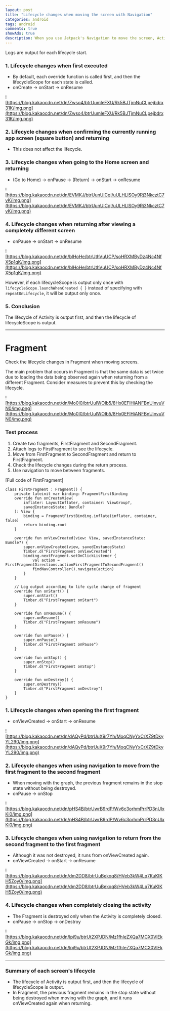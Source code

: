 ```yaml
---  
layout: post  
title: "Lifecycle changes when moving the screen with Navigation"  
categories: android
tags: android 
comments: true
showAds: true
description: When you use Jetpack's Navigation to move the screen, Activity, Fragment checks exactly when and how the life cycle circulates.
---
```


Logs are output for each lifecycle start.

### 1. Lifecycle changes when first executed

- By default, each override function is called first, and then the lifecycleScope for each state is called.
- onCreate -> onStart -> onResume

![https://blog.kakaocdn.net/dn/Zwso4/btrUumIeFXU/Rk5BJTjmNuCLpejbdrx31K/img.png](https://blog.kakaocdn.net/dn/Zwso4/btrUumIeFXU/Rk5BJTjmNuCLpejbdrx31K/img.png)

### 2. Lifecycle changes when confirming the currently running app screen (square button) and returning

- This does not affect the lifecycle.

### 3. Lifecycle changes when going to the Home screen and returning

- (Go to Home) -> onPause -> (Return) -> onStart -> onResume

![https://blog.kakaocdn.net/dn/EVMKJ/btrUunUICql/uULHLlSOy9Rj3NkcztC7yK/img.png](https://blog.kakaocdn.net/dn/EVMKJ/btrUunUICql/uULHLlSOy9Rj3NkcztC7yK/img.png)

### 4. Lifecycle changes when returning after viewing a completely different screen

- onPause -> onStart -> onResume

![https://blog.kakaocdn.net/dn/blHoHe/btrUthVuUCP/soHRXMByDz4Nc4NfX5p1qK/img.png](https://blog.kakaocdn.net/dn/blHoHe/btrUthVuUCP/soHRXMByDz4Nc4NfX5p1qK/img.png)

However, if each lifecycleScope is output only once with `lifecycleScope.launchWhenCreated { }` instead of specifying with `repeatOnLifecycle`, it will be output only once.

### 5. Conclusion

The lifecycle of Activity is output first, and then the lifecycle of lifecycleScope is output.

---

# Fragment

Check the lifecycle changes in Fragment when moving screens.

The main problem that occurs in Fragment is that the same data is set twice due to loading the data being observed again when returning from a different Fragment. Consider measures to prevent this by checking the lifecycle.

![https://blog.kakaocdn.net/dn/Mo0I0/btrUulWOIb5/8Hx0EFlHiANFBnUinvuVN0/img.png](https://blog.kakaocdn.net/dn/Mo0I0/btrUulWOIb5/8Hx0EFlHiANFBnUinvuVN0/img.png)

### Test process

1. Create two fragments, FirstFragment and SecondFragment.
2. Attach logs to FirstFragment to see the lifecycle.
3. Move from FirstFragment to SecondFragment and return to FirstFragment.
4. Check the lifecycle changes during the return process.
5. Use navigation to move between fragments.

[Full code of FirstFragment]

```
class FirstFragment : Fragment() {
    private lateinit var binding: FragmentFirstBinding
    override fun onCreateView(
        inflater: LayoutInflater, container: ViewGroup?,
        savedInstanceState: Bundle?
    ): View {
        binding = FragmentFirstBinding.inflate(inflater, container, false)
        return binding.root
    }

    override fun onViewCreated(view: View, savedInstanceState: Bundle?) {
        super.onViewCreated(view, savedInstanceState)
        Timber.d("FirstFragment onViewCreated")
        binding.nextFragment.setOnClickListener {
            val action = FirstFragmentDirections.actionFirstFragmentToSecondFragment()
            findNavController().navigate(action)
        }
    }

	// Log output according to life cycle change of fragment
    override fun onStart() {
        super.onStart()
        Timber.d("FirstFragment onStart")
    }

    override fun onResume() {
        super.onResume()
        Timber.d("FirstFragment onResume")
    }

    override fun onPause() {
        super.onPause()
        Timber.d("FirstFragment onPause")
    }

    override fun onStop() {
        super.onStop()
        Timber.d("FirstFragment onStop")
    }

    override fun onDestroy() {
        super.onDestroy()
        Timber.d("FirstFragment onDestroy")
    }
}
```

### 1. Lifecycle changes when opening the first fragment

- onViewCreated -> onStart -> onResume

![https://blog.kakaocdn.net/dn/dAQyPd/btrUuX9r7Yh/MoqCNyYxCrXZ9tDkyYL290/img.png](https://blog.kakaocdn.net/dn/dAQyPd/btrUuX9r7Yh/MoqCNyYxCrXZ9tDkyYL290/img.png)

### 2. Lifecycle changes when using navigation to move from the first fragment to the second fragment

- When moving with the graph, the previous fragment remains in the stop state without being destroyed.
- onPause -> onStop

![https://blog.kakaocdn.net/dn/pHS4B/btrUwrB9rdP/Wv6c3orhmPrrPD3nUlxKi0/img.png](https://blog.kakaocdn.net/dn/pHS4B/btrUwrB9rdP/Wv6c3orhmPrrPD3nUlxKi0/img.png)

### 3. Lifecycle changes when using navigation to return from the second fragment to the first fragment

- Although it was not destroyed, it runs from onViewCreated again.
- onViewCreated -> onStart -> onResume

![https://blog.kakaocdn.net/dn/dm2DD8/btrUuBekoq8/HVeb3kW4Lq7KuKIKH5Zoy0/img.png](https://blog.kakaocdn.net/dn/dm2DD8/btrUuBekoq8/HVeb3kW4Lq7KuKIKH5Zoy0/img.png)

### 4. Lifecycle changes when completely closing the activity

- The Fragment is destroyed only when the Activity is completely closed.
- onPause -> onStop -> onDestroy

![https://blog.kakaocdn.net/dn/lpi9u/btrUt2XPJDN/Mz1fhIeZXQa7MCX0VlEkGk/img.png](https://blog.kakaocdn.net/dn/lpi9u/btrUt2XPJDN/Mz1fhIeZXQa7MCX0VlEkGk/img.png)

---

### Summary of each screen's lifecycle

- The lifecycle of Activity is output first, and then the lifecycle of lifecycleScope is output.
- In Fragment, the previous fragment remains in the stop state without being destroyed when moving with the graph, and it runs onViewCreated again when returning.